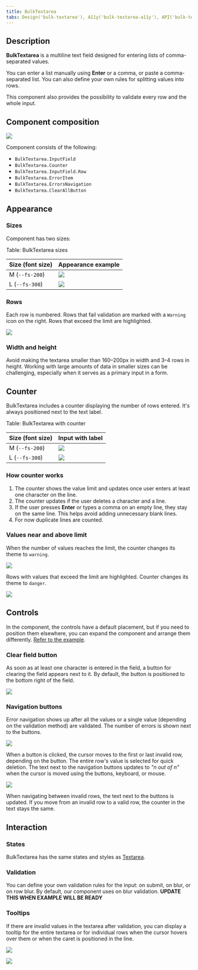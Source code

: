```yaml
---
title: BulkTextarea
tabs: Design('bulk-textarea'), A11y('bulk-textarea-a11y'), API('bulk-textarea-api'), Example('bulk-textarea-code'), Changelog('bulk-textarea-changelog')
---
```


## Description

**BulkTextarea** is a multiline text field designed for entering lists of comma-separated values.

You can enter a list manually using **Enter** or a comma, or paste a comma-separated list. You can also define your own rules for splitting values into rows.

This component also provides the possibility to validate every row and the whole input.

## Component composition

![](static/bulktextarea-composition.png)

Component consists of the following:

- `BulkTextarea.InputField`
- `BulkTextarea.Counter`
- `BulkTextarea.InputField.Row`
- `BulkTextarea.ErrorItem`
- `BulkTextarea.ErrorsNavigation`
- `BulkTextarea.ClearAllButton`

## Appearance

### Sizes

Component has two sizes:

Table: BulkTextarea sizes

| Size (font size) | Appearance example     |
| ---------------- | ---------------------- |
| M (`--fs-200`)   | ![](static/bulk-m.png) |
| L (`--fs-300`)   | ![](static/bulk-l.png) |

### Rows

Each row is numbered. Rows that fail validation are marked with a `Warning` icon on the right. Rows that exceed the limit are highlighted.

![](static/bulktextarea-rows.png)

### Width and height

Avoid making the textarea smaller than 160–200px in width and 3–4 rows in height. Working with large amounts of data in smaller sizes can be challenging, especially when it serves as a primary input in a form.

## Counter

BulkTextarea includes a counter displaying the number of rows entered. It's always positioned next to the text label.

Table: BulkTextarea with counter

| Size (font size) | Input with label       |
| ---------------- | ---------------------- |
| M (`--fs-200`)   | ![](static/bulk-m.png) |
| L (`--fs-300`)   | ![](static/bulk-l.png) |

### How counter works

1. The counter shows the value limit and updates once user enters at least one character on the line.
2. The counter updates if the user deletes a character and a line.
3. If the user presses **Enter** or types a comma on an empty line, they stay on the same line. This helps avoid adding unnecessary blank lines.
4. For now duplicate lines are counted.

### Values near and above limit

When the number of values reaches the limit, the counter changes its theme to `warning`.

![](static/values-limit.png)

Rows with values that exceed the limit are highlighted. Counter changes its theme to `danger`.

![](static/values-off-limit.png)

## Controls

In the component, the controls have a default placement, but if you need to position them elsewhere, you can expand the component and arrange them differently. [Refer to the example](/components/bulk-textarea/bulk-textarea-code#expanded-bulktextarea).

### Clear field button

As soon as at least one character is entered in the field, a button for clearing the field appears next to it. By default, the button is positioned to the bottom right of the field.

![](static/bulktextarea-clear-button.png)

### Navigation buttons

Error navigation shows up after all the values or a single value (depending on the validation method) are validated. The number of errors is shown next to the buttons.

![](static/bulktextarea-error-navigation.png)

When a button is clicked, the cursor moves to the first or last invalid row, depending on the button. The entire row's value is selected for quick deletion. The text next to the navigation buttons updates to _"n out of n"_ when the cursor is moved using the buttons, keyboard, or mouse.

![](static/bulktextarea-error-navigation-1.png)

When navigating between invalid rows, the text next to the buttons is updated. If you move from an invalid row to a valid row, the counter in the text stays the same.

<!-- Hiding this section since for now component doesn't have it.
 ### Resize control

You can enable the resize control for the textarea, allowing users to adjust its size. They can stretch it horizontally, vertically, or both ways.

When the textarea cannot be stretched further, a scrollbar will appear after a certain number of rows. We recommend adding scrollbars when the textarea has at least 5 rows.

::: tip
Avoid making the textarea smaller than 160–200px in width and 3–4 rows in height. Working with large amounts of data in smaller sizes can be challenging, especially when it serves as a primary input in a form.
::: -->

## Interaction

### States

BulkTextarea has the same states and styles as [Textarea](/components/textarea/textarea#interaction).

### Validation

You can define your own validation rules for the input: on submit, on blur, or on row blur. By default, our component uses on blur validation. **UPDATE THIS WHEN EXAMPLE WILL BE READY**

### Tooltips

If there are invalid values in the textarea after validation, you can display a tooltip for the entire textarea or for individual rows when the cursor hovers over them or when the caret is positioned in the line.

![](static/bulktextarea-tooltip.png)

![](static/bulktextarea-tooltip-row.png)

